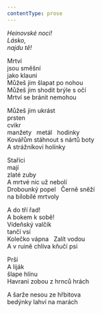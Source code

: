 ```yaml
---
contentType: prose
---
```


_Heinovské noci!  
Lásko,  
najdu tě!_

  

  

  

Mrtví  
jsou směšní  
jako klauni  
Můžeš jim šlapat po nohou  
Můžeš jim shodit brýle s očí  
Mrtví se bránit nemohou

Můžeš jim ukrást  
prsten  
cvikr  
manžety   metál   hodinky  
Kovářům stáhnout s nártů boty  
A strážníkovi holínky

Staříci  
mají  
zlaté zuby  
A mrtvé nic už nebolí  
Drobounký popel   Černě sněží  
na bílobílé mrtvoly

A do tří řad!  
A bokem k sobě!  
Vídeňský valčík  
tančí vsí  
Kolečko vápna   Zalít vodou  
A v ruině chlíva kňučí psi

Prší  
A liják  
šlape hlínu  
Havrani zobou z hrnců hrách

A šarže nesou ze hřbitova  
bedýnky lahví na marách
